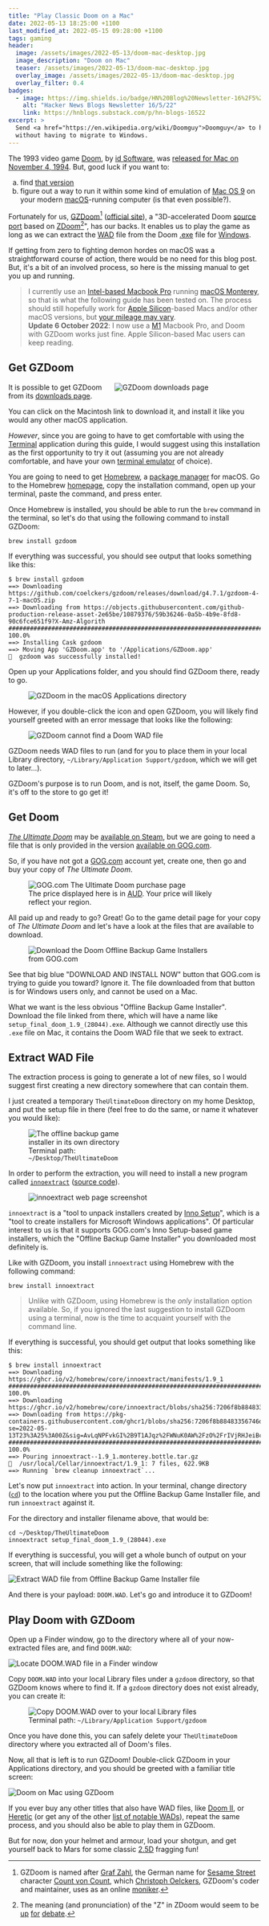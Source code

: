```yaml
---
title: "Play Classic Doom on a Mac"
date: 2022-05-13 18:25:00 +1100
last_modified_at: 2022-05-15 09:28:00 +1100
tags: gaming
header:
  image: /assets/images/2022-05-13/doom-mac-desktop.jpg
  image_description: "Doom on Mac"
  teaser: /assets/images/2022-05-13/doom-mac-desktop.jpg
  overlay_image: /assets/images/2022-05-13/doom-mac-desktop.jpg
  overlay_filter: 0.4
badges:
  - image: https://img.shields.io/badge/HN%20Blog%20Newsletter-16%2F5%2F22-ED702E.svg
    alt: "Hacker News Blogs Newsletter 16/5/22"
    link: https://hnblogs.substack.com/p/hn-blogs-16522
excerpt: >
  Send <a href="https://en.wikipedia.org/wiki/Doomguy">Doomguy</a> to hell
  without having to migrate to Windows.
---
```


The 1993 video game [Doom][], by [id Software][], was [released for Mac on
November 4, 1994][List_of_Doom_ports#macOS]. But, good luck if you want to:

<ol style="list-style-type: lower-alpha">
  <li>
    find
    <a href="https://doomwiki.org/wiki/Doom_(Apple_Macintosh)">that version</a>
  </li>
  <li>
    figure out a way to run it within some kind of emulation of
    <a href="https://en.wikipedia.org/wiki/Mac_OS_9">Mac OS 9</a> on
    your modern <a href="https://en.wikipedia.org/wiki/MacOS">macOS</a>-running
    computer (is that even possible?).
  </li>
</ol>

Fortunately for us, [GZDoom][][^1] ([official site][]), a "3D-accelerated Doom
[source port][] based on [ZDoom][][^2]", has our backs. It enables us to play the
game as long as we can extract the [WAD][] file from the Doom [.exe][] file for
[Windows][].

If getting from zero to fighting demon hordes on macOS was a straightforward
course of action, there would be no need for this blog post. But, it's a bit of
an involved process, so here is the missing manual to get you up and running.

> I currently use an [Intel-based Macbook Pro][] running [macOS Monterey][], so
> that is what the following guide has been tested on.  The process should still
> hopefully work for [Apple Silicon][]-based Macs and/or other macOS versions,
> but [your mileage may vary][].<br />
> **Update 6 October 2022**: I now use a [M1][] Macbook Pro, and Doom with
> GZDoom works just fine. Apple Silicon-based Mac users can keep reading.

## Get GZDoom

<figure style="width:50%; float: right; margin-left: 10px; margin-top: 0;">
  <img src="/assets/images/2022-05-13/gzdoom-download.jpg"
       alt="GZDoom downloads page">
</figure>

It is possible to get GZDoom from its [downloads page][GZDoom Downloads].

You can click on the Macintosh link to download it, and install it like you
would any other macOS application.

_However_, since you are going to have to get comfortable with using the
[Terminal][] application during this guide, I would suggest using this
installation as the first opportunity to try it out (assuming you are not
already comfortable, and have your own [terminal emulator][] of choice).

You are going to need to get [Homebrew][], a [package manager][] for macOS. Go
to the Homebrew [homepage][Homebrew], copy the installation command, open up
your terminal, paste the command, and press enter.

Once Homebrew is installed, you should be able to run the `brew` command in the
terminal, so let's do that using the following command to install GZDoom:

```console
brew install gzdoom
```

If everything was successful, you should see output that looks something like
this:

```console
$ brew install gzdoom
==> Downloading https://github.com/coelckers/gzdoom/releases/download/g4.7.1/gzdoom-4-7-1-macOS.zip
==> Downloading from https://objects.githubusercontent.com/github-production-release-asset-2e65be/10879376/59b36246-0a5b-4b9e-8fd8-90c6fce651f9?X-Amz-Algorith
######################################################################## 100.0%
==> Installing Cask gzdoom
==> Moving App 'GZDoom.app' to '/Applications/GZDoom.app'
🍺  gzdoom was successfully installed!
```

Open up your Applications folder, and you should find GZDoom there, ready to go.

<div class="centered-image" style="width: 80%">
  <figure>
    <img src="/assets/images/2022-05-13/gzdoom-in-applications.jpg"
         alt="GZDoom in the macOS Applications directory">
  </figure>
</div>

However, if you double-click the icon and open GZDoom, you will likely find
yourself greeted with an error message that looks like the following:

<div class="centered-image" style="width: 80%">
  <figure style="margin-bottom: 0.5em">
    <img src="/assets/images/2022-05-13/gzdoom-needs-wad-file.jpg"
         alt="GZDoom cannot find a Doom WAD file">
  </figure>
</div>

GZDoom needs WAD files to run (and for you to place them in your local Library
directory, `~/Library/Application Support/gzdoom`, which we will get to
later...).

GZDoom's purpose is to run Doom, and is not, itself, the game Doom. So, it's off
to the store to go get it!

## Get Doom

_[The Ultimate Doom][]_ may be [available on Steam][Steam The Ultimate Doom],
but we are going to need a file that is only provided in the version
[available on GOG.com][GOG.com The Ultimate Doom].

So, if you have not got a [GOG.com][] account yet, create one, then go and buy
your copy of _The Ultimate Doom_.

<div class="centered-image" style="width: 90%">
  <figure>
    <img src="/assets/images/2022-05-13/gog-doom.jpg"
         alt="GOG.com The Ultimate Doom purchase page">
    <figcaption>
      The price displayed here is in
      <a href="https://en.wikipedia.org/wiki/Australian_dollar">AUD</a>. Your
      price will likely reflect your region.
    </figcaption>
  </figure>
</div>

All paid up and ready to go? Great! Go to the game detail page for your copy of
_The Ultimate Doom_ and let's have a look at the files that are available to
download.

<div class="centered-image" style="width: 90%">
  <figure>
    <img src="/assets/images/2022-05-13/gog-doom-download.jpg"
         alt="Download the Doom Offline Backup Game Installers from GOG.com">
  </figure>
</div>

See that big blue "DOWNLOAD AND INSTALL NOW" button that GOG.com is trying to
guide you toward? Ignore it. The file downloaded from that button is for Windows
users only, and cannot be used on a Mac.

What we want is the less obvious "Offline Backup Game Installer". Download the
file linked from there, which will have a name like
`setup_final_doom_1.9_(28044).exe`. Although we cannot directly use this `.exe`
file on Mac, it contains the Doom WAD file that we seek to extract.

## Extract WAD File

The extraction process is going to generate a lot of new files, so I would
suggest first creating a new directory somewhere that can contain them.

I just created a temporary `TheUltimateDoom` directory on my home Desktop, and
put the setup file in there (feel free to do the same, or name it whatever you
would like):

<div class="centered-image" style="width: 60%">
  <figure>
    <img src="/assets/images/2022-05-13/setup-exe-file.jpg"
         alt="The offline backup game installer in its own directory">
    <figcaption>
      Terminal path: <code>~/Desktop/TheUltimateDoom</code>
    </figcaption>
  </figure>
</div>

In order to perform the extraction, you will need to install a new program
called [`innoextract`][] ([source code][innoextract source code]).

<div class="centered-image" style="width: 90%">
  <figure>
    <img src="/assets/images/2022-05-13/innoextract.jpg"
         alt="innoextract web page screenshot">
  </figure>
</div>

`innoextract` is a "tool to unpack installers created by [Inno Setup][]", which
is a "tool to create installers for Microsoft Windows applications". Of
particular interest to us is that it supports GOG.com's Inno Setup-based game
installers, which the "Offline Backup Game Installer" you downloaded most
definitely is.

Like with GZDoom, you install `innoextract` using Homebrew with the following
command:

```console
brew install innoextract
```

> Unlike with GZDoom, using Homebrew is the _only_ installation option
> available. So, if you ignored the last suggestion to install GZDoom using a
> terminal, now is the time to acquaint yourself with the command line.

If everything is successful, you should get output that looks something like
this:

```console
$ brew install innoextract
==> Downloading https://ghcr.io/v2/homebrew/core/innoextract/manifests/1.9_1
######################################################################## 100.0%
==> Downloading https://ghcr.io/v2/homebrew/core/innoextract/blobs/sha256:7206f8b88483356746d682b1e631d214e6172b808bd7b8b0567cb9c0f0906abb
==> Downloading from https://pkg-containers.githubusercontent.com/ghcr1/blobs/sha256:7206f8b88483356746d682b1e631d214e6172b808bd7b8b0567cb9c0f0906abb?se=2022-05-13T23%3A25%3A00Z&sig=AvLqNPFvkGI%2B9T1AJqz%2FWNuK0AW%2FzO%2FrIVjRHJeiBc4%3D&sp=r&spr=https&s
######################################################################## 100.0%
==> Pouring innoextract--1.9_1.monterey.bottle.tar.gz
🍺  /usr/local/Cellar/innoextract/1.9_1: 7 files, 622.9KB
==> Running `brew cleanup innoextract`...
```

Let's now put `innoextract` into action. In your terminal, change directory
([`cd`][]) to the location where you put the Offline Backup Game Installer file,
and run `innoextract` against it.

For the directory and installer filename above, that would be:

```console
cd ~/Desktop/TheUltimateDoom
innoextract setup_final_doom_1.9_(28044).exe
```

If everything is successful, you will get a whole bunch of output on your
screen, that will include something like the following:

<div class="centered-image" style="width: 100%">
  <figure style="margin: 0">
    <img src="/assets/images/2022-05-13/innoextract-wad.jpg"
         alt="Extract WAD file from Offline Backup Game Installer file">
  </figure>
</div>

And there is your payload: `DOOM.WAD`. Let's go and introduce it to GZDoom!

## Play Doom with GZDoom

Open up a Finder window, go to the directory where all of your now-extracted
files are, and find `DOOM.WAD`:

<div class="centered-image" style="width: 90%">
  <figure style="margin: 0">
    <img src="/assets/images/2022-05-13/wad-file-location.jpg"
         alt="Locate DOOM.WAD file in a Finder window">
  </figure>
</div>

Copy `DOOM.WAD` into your local Library files under a `gzdoom` directory, so
that GZDoom knows where to find it. If a `gzdoom` directory does not exist
already, you can create it:

<div class="centered-image" style="width: 90%">
  <figure>
    <img src="/assets/images/2022-05-13/application-support-doom-wad.jpg"
         alt="Copy DOOM.WAD over to your local Library files">
    <figcaption>
      Terminal path: <code>~/Library/Application Support/gzdoom</code>
    </figcaption>
  </figure>
</div>

Once you have done this, you can safely delete your `TheUltimateDoom` directory
where you extracted all of Doom's files.

Now, all that is left is to run GZDoom! Double-click GZDoom in your Applications
directory, and you should be greeted with a familiar title screen:

<div class="centered-image" style="width: 90%">
  <figure style="margin: 0">
    <img src="/assets/images/2022-05-13/doom-mac-desktop.jpg"
         alt="Doom on Mac using GZDoom">
  </figure>
</div>

If you ever buy any other titles that also have WAD files, like [Doom II][], or
[Heretic][] (or get any of the other [list of notable WADs][]), repeat the same
process, and you should also be able to play them in GZDoom.

But for now, don your helmet and armour, load your shotgun, and get yourself
back to Mars for some classic [2.5D][] fragging fun!

[^1]: GZDoom is named after [Graf Zahl][], the German name for [Sesame Street][]
     character [Count von Count][], which [Christoph Oelckers][], GZDoom's coder
     and maintainer, uses as an online [moniker][].

[^2]: The meaning (and pronunciation) of the "Z" in ZDoom would seem to be
      [up][REALLY stupid Zdoom Question.] [for][Why is ZDOOM called "Z"DOOM?]
      [debate][Why the name ZDoom?].

[2.5D]: https://en.wikipedia.org/wiki/2.5D
[Apple Silicon]: https://en.wikipedia.org/wiki/Apple_silicon
[`cd`]: https://en.wikipedia.org/wiki/Cd_(command)
[Christoph Oelckers]: https://github.com/coelckers
[Count von Count]: https://en.wikipedia.org/wiki/Count_von_Count
[Doom]: https://en.wikipedia.org/wiki/Doom_(1993_video_game)
[Doom II]: https://en.wikipedia.org/wiki/Doom_II
[.exe]: https://en.wikipedia.org/wiki/.exe
[GOG.com]: https://www.gog.com/
[GOG.com The Ultimate Doom]: https://www.gog.com/en/game/the_ultimate_doom
[Graf Zahl]: https://de.wikipedia.org/wiki/Sesamstra%C3%9Fe#Graf_Zahl
[GZDoom]: https://zdoom.org/wiki/GZDoom
[GZDoom Downloads]: https://zdoom.org/downloads
[Heretic]: https://en.wikipedia.org/wiki/Heretic_(video_game)
[Homebrew]: https://brew.sh/
[id Software]: https://en.wikipedia.org/wiki/Id_Software
[`innoextract`]: https://constexpr.org/innoextract/
[innoextract source code]: https://github.com/dscharrer/innoextract
[Inno Setup]: https://jrsoftware.org/isinfo.php
[Intel-based Macbook Pro]: https://en.wikipedia.org/wiki/MacBook_Pro_(Intel-based)
[List_of_Doom_ports#macOS]: https://en.wikipedia.org/wiki/List_of_Doom_ports#macOS
[list of notable WADs]: https://doom.fandom.com/wiki/List_of_notable_WADs
[M1]: https://en.wikipedia.org/wiki/Apple_M1
[macOS Monterey]: https://en.wikipedia.org/wiki/MacOS_Monterey
[moniker]: https://www.merriam-webster.com/dictionary/moniker
[official site]: https://zdoom.org/index
[package manager]: https://en.wikipedia.org/wiki/Package_manager
[REALLY stupid Zdoom Question.]: https://forum.zdoom.org/viewtopic.php?t=290
[Sesame Street]: https://en.wikipedia.org/wiki/Sesame_Street
[source port]: https://zdoom.org/wiki/Source_port
[Steam The Ultimate Doom]: https://store.steampowered.com/app/2280/Ultimate_Doom/
[Terminal]: https://en.wikipedia.org/wiki/Terminal_(macOS)
[terminal emulator]: https://en.wikipedia.org/wiki/Terminal_emulator
[The Ultimate Doom]: https://doomwiki.org/wiki/The_Ultimate_Doom
[WAD]: https://doomwiki.org/wiki/WAD
[Why is ZDOOM called "Z"DOOM?]: https://forum.zdoom.org/viewtopic.php?t=1112
[Why the name ZDoom?]: https://forum.zdoom.org/viewtopic.php?t=3761
[Windows]: https://en.wikipedia.org/wiki/Microsoft_Windows
[your mileage may vary]: https://en.wiktionary.org/wiki/your_mileage_may_vary#Phrase
[ZDoom]: https://zdoom.org/wiki/ZDoom
